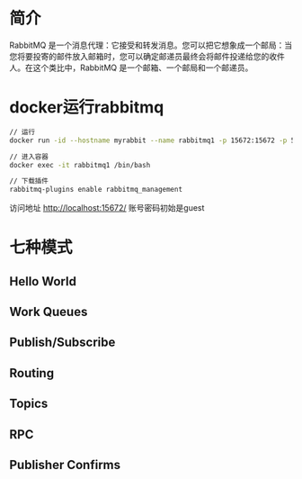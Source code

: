 # 简介

RabbitMQ 是一个消息代理：它接受和转发消息。您可以把它想象成一个邮局：当您将要投寄的邮件放入邮箱时，您可以确定邮递员最终会将邮件投递给您的收件人。在这个类比中，RabbitMQ 是一个邮箱、一个邮局和一个邮递员。

# docker运行rabbitmq

```Bash
// 运行
docker run -id --hostname myrabbit --name rabbitmq1 -p 15672:15672 -p 5672:5672 rabbitmq

// 进入容器
docker exec -it rabbitmq1 /bin/bash

// 下载插件
rabbitmq-plugins enable rabbitmq_management


```

访问地址 [http://localhost:15672/](http://localhost:15672/#/) 账号密码初始是guest

# 七种模式

## Hello World

## Work Queues

## Publish/Subscribe

## Routing

## Topics

## RPC

## Publisher Confirms